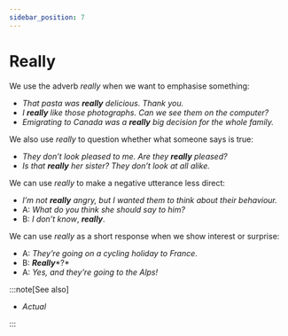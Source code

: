```yaml
---
sidebar_position: 7
---
```


# Really

We use the adverb *really* when we want to emphasise something:

- *That pasta was **really** delicious. Thank you.*
- *I **really** like those photographs. Can we see them on the computer?*
- *Emigrating to Canada was a **really** big decision for the whole family.*

We also use *really* to question whether what someone says is true:

- *They don’t look pleased to me. Are they **really** pleased?*
- *Is that **really** her sister? They don’t look at all alike.*

We can use *really* to make a negative utterance less direct:

- *I’m not **really** angry, but I wanted them to think about their behaviour.*
- A: *What do you think she should say to him?*
- B: *I don’t know*, ***really***.

We can use *really* as a short response when we show interest or surprise:

- A: *They’re going on a cycling holiday to France*.
- B: ***Really****?*
- A: *Yes, and they’re going to the Alps!*

:::note[See also]

- *Actual*

:::
